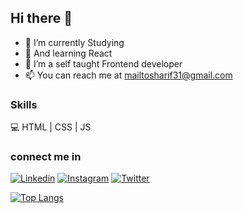## Hi there 👋

- 🔭 I’m currently Studying
- 🌱 And learning React 
- 👀 I’m a self taught Frontend developer
- 📫 You can reach me at mailtosharif31@gmail.com
### Skills
💻 HTML | CSS | JS
### connect me in
[![Linkedin](https://img.icons8.com/color/34/linkedin-2--v1.png)](https://www.linkedin.com/in/khaja-sharif-46a236242/) [![Instagram](https://img.icons8.com/fluency/34/instagram-new.png)](https://www.instagram.com/kaja.sharif/) [![Twitter](https://img.shields.io/badge/Twitter-%231DA1F2.svg?logo=Twitter&logoColor=white)](https://twitter.com/Kajasharif38) 

[![Top Langs](https://github-readme-stats.vercel.app/api/top-langs/?username=sharif-22&layout=compact)](https://github.com/sharif-22/github-readme-stats)
